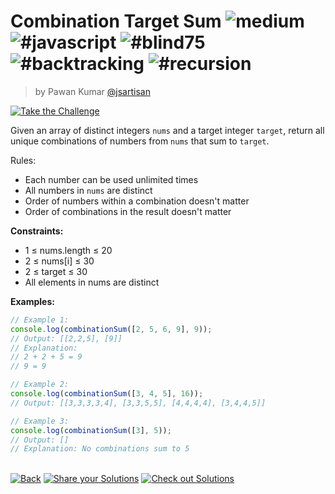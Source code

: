 <!--info-header-start--><h1>Combination Target Sum <img src="https://img.shields.io/badge/-medium-d9901a" alt="medium"/> <img src="https://img.shields.io/badge/-%23javascript-999" alt="#javascript"/> <img src="https://img.shields.io/badge/-%23blind75-999" alt="#blind75"/> <img src="https://img.shields.io/badge/-%23backtracking-999" alt="#backtracking"/> <img src="https://img.shields.io/badge/-%23recursion-999" alt="#recursion"/></h1><blockquote><p>by Pawan Kumar <a href="https://github.com/jsartisan" target="_blank">@jsartisan</a></p></blockquote><p><a href="https://frontend-challenges.com/challenges/259-combination-target-sum" target="_blank"><img src="https://img.shields.io/badge/-Take%20the%20Challenge-0d99ff?logo=javascript&logoColor=white" alt="Take the Challenge"/></a> </p><!--info-header-end-->

Given an array of distinct integers `nums` and a target integer `target`, return all unique combinations of numbers from `nums` that sum to `target`.

Rules:

- Each number can be used unlimited times
- All numbers in `nums` are distinct
- Order of numbers within a combination doesn't matter
- Order of combinations in the result doesn't matter

**Constraints:**

- 1 ≤ nums.length ≤ 20
- 2 ≤ nums[i] ≤ 30
- 2 ≤ target ≤ 30
- All elements in nums are distinct

**Examples:**

```typescript
// Example 1:
console.log(combinationSum([2, 5, 6, 9], 9));
// Output: [[2,2,5], [9]]
// Explanation:
// 2 + 2 + 5 = 9
// 9 = 9

// Example 2:
console.log(combinationSum([3, 4, 5], 16));
// Output: [[3,3,3,3,4], [3,3,5,5], [4,4,4,4], [3,4,4,5]]

// Example 3:
console.log(combinationSum([3], 5));
// Output: []
// Explanation: No combinations sum to 5
```

<!--info-footer-start--><br><a href="../../README.md" target="_blank"><img src="https://img.shields.io/badge/-Back-grey" alt="Back"/></a> <a href="https://github.com/jsartisan/frontend-challenges/issues/new?template=answer.md&labels=answer,259,undefined&title=259%20-%20Combination%20Target%20Sum%20-%20undefined&body=" target="_blank"><img src="https://img.shields.io/badge/-Share%20your%20Solutions-teal" alt="Share your Solutions"/></a> <a href="https://github.com/jsartisan/frontend-challenges/issues?q=label%3A259+label%3Aanswer+sort%3Areactions-%2B1-desc" target="_blank"><img src="https://img.shields.io/badge/-Check%20out%20Solutions-de5a77?logo=awesome-lists&logoColor=white" alt="Check out Solutions"/></a> <!--info-footer-end-->
